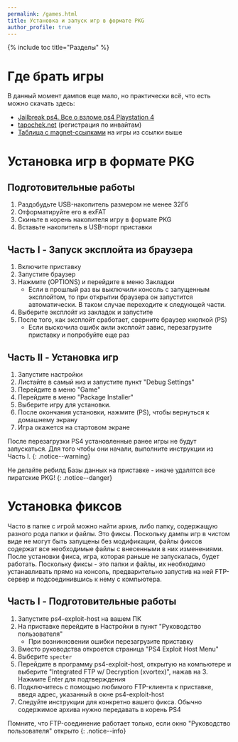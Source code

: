 ```yaml
---
permalink: /games.html
title: Установка и запуск игр в формате PKG
author_profile: true
---
```

{% include toc title="Разделы" %}

# Где брать игры

В данный момент дампов еще мало, но практически всё, что есть можно скачать здесь:

+ [Jailbreak ps4. Все о взломе ps4 Playstation 4](https://vk.com/topic-62195384_36418095)
+ [tapochek.net](https://tapochek.net/viewforum.php?f=910) (регистрация по инвайтам)
+ [Таблица с magnet-ссылками](https://docs.google.com/spreadsheets/d/1vxlwU8bPnaZuWQ9u3RHPXhX-jSkges71uSg3ON3r9I8/edit?usp=sharing) на игры из ссылки выше
	
# Установка игр в формате PKG

## Подготовительные работы

1. Раздобудьте USB-накопитель размером не менее 32Гб 
1. Отформатируйте его в exFAT 
1. Скиньте в корень накопителя игру в формате PKG
1. Вставьте накопитель в USB-порт приставки

## Часть I - Запуск эксплойта из браузера

1. Включите приставку
1. Запустите браузер 
1. Нажмите (OPTIONS) и перейдите в меню Закладки
	+ Если в прошлый раз вы выключили консоль с запущенным эксплойтом, то при открытии браузера он запустится автоматически. В таком случае переходите к следующей части. 
1. Выберите эксплойт из закладок и запустите
1. После того, как эксплойт сработает, сверните браузер кнопкой (PS)
	+ Если выскочила ошибк аили эксплойт завис, перезагрузите приставку и попробуйте еще раз 
	
## Часть II - Установка игр

1. Запустите настройки
1. Листайте в самый низ и запустите пункт "Debug Settings"
1. Перейдите в меню "Game"
1. Перейдите в меню "Package Installer"
1. Выберите игру для установки. 
1. После окончания установки, нажмите (PS), чтобы вернуться к домашнему экрану
1. Игра окажется на стартовом экране

После перезагрузки PS4 установленные ранее игры не будут запускаться. Для того чтобы они начали, выполните инструкции из Часть I.
{: .notice--warning}

Не делайте ребилд Базы данных на приставке - иначе удалятся все пиратские PKG!
{: .notice--danger}

# Установка фиксов 

Часто в папке с игрой можно найти архив, либо папку, содержащую разного рода папки и файлы. Это фиксы. Поскольку дампы игр в чистом виде не могут быть запущены без модификации, файлы фиксов содержат все необходимые файлы с внесенными в них изменениями. После установки фикса, игра, которая раньше не запускалась, будет работать. Поскольку фиксы - это папки и файлы, их необходимо устанавливать прямо на консоль, предварительно запустив на ней FTP-сервер и подсоединившись к нему с компьютера. 

## Часть I - Подготовительные работы

1. Запустите ps4-exploit-host на вашем ПК
1. На приставке перейдите в Настройки в пункт "Руководство пользователя"
	+ При возникновении ошибки перезагрузите приставку
1. Вместо руководства откроется страница "PS4 Exploit Host Menu"
1. Выберите `specter` 
1. Перейдите в программу ps4-exploit-host, открытую на компьютере и выберите "Integrated FTP w/ Decryption (xvortex)", нажав на 3. Нажмите Enter для подтверждения 
1. Подключитесь с помощью любимого FTP-клиента к приставке, введя адрес, указанный в окне ps4-exploit-host
1. Следуйте инструкции для конкретно вашего фикса. Обычно содержимое архива нужно передавать в корень PS4

Помните, что FTP-соединение работает только, если окно "Руководство пользователя" открыто
{: .notice--info}